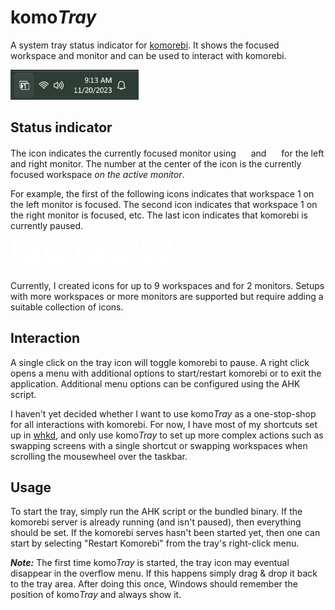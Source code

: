 # komo*Tray*

A system tray status indicator for [komorebi](https://github.com/LGUG2Z/komorebi/). It shows the focused workspace and monitor and can be used to interact with komorebi.

<img src="assets/previews/tray.png" height="48" />

## Status indicator

The icon indicates the currently focused monitor using <img src="assets/previews/0-1.png" height="16" /> and <img src="assets/previews/0-2.png" height="16" /> for the left and right monitor. The number at the center of the icon is the currently focused workspace *on the active monitor*.

For example, the first of the following icons indicates that workspace 1 on the left monitor is focused. The second icon indicates that workspace 1 on the right monitor is focused, etc. The last icon indicates that komorebi is currently paused.

<p float="left">
    <img src="assets/previews/1-1.png" height="48" />
    <img src="assets/previews/1-2.png" height="48" />
    <img src="assets/previews/2-1.png" height="48" />
    <img src="assets/previews/2-2.png" height="48" />
    <img src="assets/previews/pause.png" height="48" />
</p>

Currently, I created icons for up to 9 workspaces and for 2 monitors. Setups with more workspaces or more monitors are supported but require adding a suitable collection of icons.

## Interaction

A single click on the tray icon will toggle komorebi to pause. A right click opens a menu with additional options to start/restart komorebi or to exit the application. Additional menu options can be configured using the AHK script.

I haven't yet decided whether I want to use komo*Tray* as a one-stop-shop for all interactions with komorebi. For now, I have most of my shortcuts set up in [whkd](https://github.com/LGUG2Z/whkd), and only use komo*Tray* to set up more complex actions such as swapping screens with a single shortcut or swapping workspaces when scrolling the mousewheel over the taskbar.

## Usage

To start the tray, simply run the AHK script or the bundled binary. If the komorebi server is already running (and isn't paused), then everything should be set. If the komorebi serves hasn't been started yet, then one can start by selecting "Restart Komorebi" from the tray's right-click menu.

***Note:*** The first time komo*Tray* is started, the tray icon may eventual disappear in the overflow menu. If this happens simply drag & drop it back to the tray area. After doing this once, Windows should remember the position of komo*Tray* and always show it.

